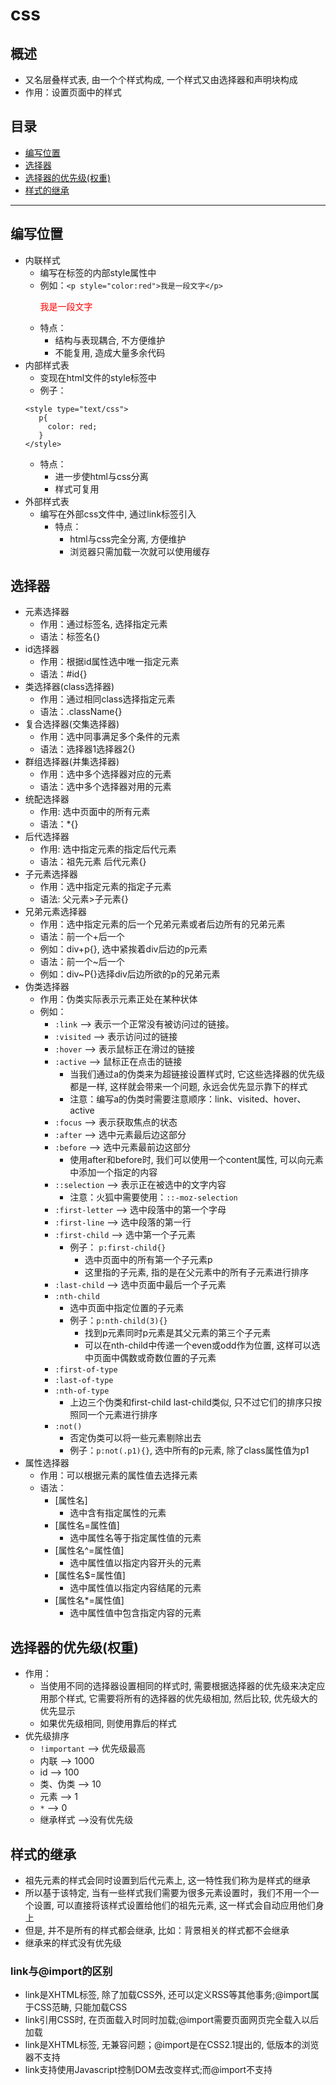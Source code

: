 # css
## 概述
* 又名层叠样式表, 由一个个样式构成, 一个样式又由选择器和声明块构成
* 作用：设置页面中的样式
## 目录
* [编写位置](#编写位置)
* [选择器](#选择器)
* [选择器的优先级(权重)](#选择器的优先级(权重))
* [样式的继承](#样式的继承)
***

## 编写位置
* 内联样式
  * 编写在标签的内部style属性中
  * 例如：`<p style="color:red">我是一段文字</p>`<p style="color:red">我是一段文字</p>
  * 特点：
    * 结构与表现耦合, 不方便维护
    * 不能复用, 造成大量多余代码
* 内部样式表
  * 变现在html文件的style标签中
  * 例子：
   ```
   <style type="text/css">
      p{
        color: red;
      }
   </style>
   ```
   * 特点：
     * 进一步使html与css分离
     * 样式可复用
* 外部样式表
  * 编写在外部css文件中, 通过link标签引入
     * 特点：
       * html与css完全分离, 方便维护
       * 浏览器只需加载一次就可以使用缓存
## 选择器
* 元素选择器
  * 作用：通过标签名, 选择指定元素
  * 语法：标签名{}
* id选择器
  * 作用：根据id属性选中唯一指定元素
  * 语法：#id{}
* 类选择器(class选择器)
  * 作用：通过相同class选择指定元素
  * 语法：.className{}
* 复合选择器(交集选择器)
  * 作用：选中同事满足多个条件的元素
  * 语法：选择器1选择器2{}
* 群组选择器(并集选择器)
  * 作用：选中多个选择器对应的元素
  * 语法：选中多个选择器对用的元素
* 统配选择器
  * 作用: 选中页面中的所有元素
  * 语法：*{}
* 后代选择器
  * 作用: 选中指定元素的指定后代元素
  * 语法：祖先元素 后代元素{}
* 子元素选择器
  * 作用：选中指定元素的指定子元素
  * 语法: 父元素>子元素{}
* 兄弟元素选择器
  * 作用：选中指定元素的后一个兄弟元素或者后边所有的兄弟元素
  * 语法：前一个+后一个
  * 例如：div+p{}, 选中紧挨着div后边的p元素
  * 语法：前一个~后一个
  * 例如：div~P{}选择div后边所欲的p的兄弟元素
* 伪类选择器
  * 作用：伪类实际表示元素正处在某种状体
  * 例如：
    * `:link` --> 表示一个正常没有被访问过的链接。                           
    * `:visited` --> 表示访问过的链接
    * `:hover` --> 表示鼠标正在滑过的链接
    * `:active` --> 鼠标正在点击的链接
      * 当我们通过a的伪类来为超链接设置样式时, 它这些选择器的优先级都是一样, 这样就会带来一个问题, 永远会优先显示靠下的样式
      * 注意：编写a的伪类时需要注意顺序：link、visited、hover、active
    * `:focus` --> 表示获取焦点的状态
    * `:after` --> 选中元素最后边这部分
    * `:before` --> 选中元素最前边这部分
      * 使用after和before时, 我们可以使用一个content属性, 可以向元素中添加一个指定的内容
    * `::selection` --> 表示正在被选中的文字内容
      * 注意：火狐中需要使用：`::-moz-selection`
    * `:first-letter` --> 选中段落中的第一个字母
    * `:first-line` --> 选中段落的第一行	
    * `:first-child` --> 选中第一个子元素
      * 例子： `p:first-child{}` 
        * 选中页面中的所有第一个子元素p
        * 这里指的子元素, 指的是在父元素中的所有子元素进行排序
    * `:last-child` --> 选中页面中最后一个子元素
    * `:nth-child`
      * 选中页面中指定位置的子元素
      * 例子：`p:nth-child(3){}`
        * 找到p元素同时p元素是其父元素的第三个子元素
        * 可以在nth-child中传递一个even或odd作为位置, 这样可以选中页面中偶数或奇数位置的子元素
    * `:first-of-type`
    * `:last-of-type`
    * `:nth-of-type`
      * 上边三个伪类和first-child last-child类似, 只不过它们的排序只按照同一个元素进行排序
    * `:not()`
      * 否定伪类可以将一些元素剔除出去
      * 例子：`p:not(.p1){}`, 选中所有的p元素, 除了class属性值为p1
* 属性选择器
  * 作用：可以根据元素的属性值去选择元素
  * 语法：
    * [属性名]
      * 选中含有指定属性的元素
    * [属性名=属性值]
      * 选中属性名等于指定属性值的元素
    * [属性名^=属性值]
      * 选中属性值以指定内容开头的元素
    * [属性名$=属性值]
      * 选中属性值以指定内容结尾的元素
    * [属性名*=属性值]
      * 选中属性值中包含指定内容的元素
## 选择器的优先级(权重)
* 作用：
  * 当使用不同的选择器设置相同的样式时, 需要根据选择器的优先级来决定应用那个样式, 
    它需要将所有的选择器的优先级相加, 然后比较, 优先级大的优先显示
  * 如果优先级相同, 则使用靠后的样式
* 优先级排序
  * `!important` --> 优先级最高
  * 内联	 --> 1000
  * id --> 100
  * 类、伪类 --> 10
  * 元素 --> 1
  * `*` --> 0
  * 继承样式 -->没有优先级
## 样式的继承
* 祖先元素的样式会同时设置到后代元素上, 这一特性我们称为是样式的继承
* 所以基于该特定, 当有一些样式我们需要为很多元素设置时，我们不用一个一个设置, 
  可以直接将该样式设置给他们的祖先元素, 这一样式会自动应用他们身上	
* 但是, 并不是所有的样式都会继承, 比如：背景相关的样式都不会继承
* 继承来的样式没有优先级
### link与@import的区别
* link是XHTML标签, 除了加载CSS外, 还可以定义RSS等其他事务;@import属于CSS范畴, 只能加载CSS
* link引用CSS时, 在页面载入时同时加载;@import需要页面网页完全载入以后加载
* link是XHTML标签, 无兼容问题；@import是在CSS2.1提出的, 低版本的浏览器不支持
* link支持使用Javascript控制DOM去改变样式;而@import不支持
